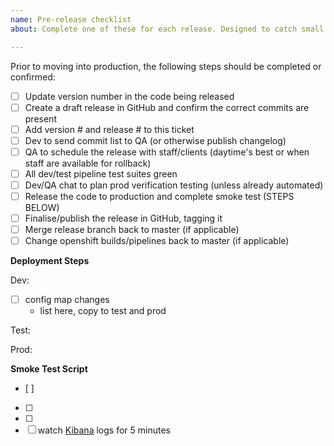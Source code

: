 ```yaml
---
name: Pre-release checklist
about: Complete one of these for each release. Designed to catch small mistakes and increase repeat-ability of our process.

---
```


Prior to moving into production, the following steps should be completed or confirmed:
- [ ] Update version number in the code being released
- [ ] Create a draft release in GitHub and confirm the correct commits are present
- [ ] Add version # and release # to this ticket
- [ ] Dev to send commit list to QA (or otherwise publish changelog)
- [ ] QA to schedule the release with staff/clients (daytime's best or when staff are available for rollback)
- [ ] All dev/test pipeline test suites green
- [ ] Dev/QA chat to plan prod verification testing (unless already automated)
- [ ] Release the code to production and complete smoke test (STEPS BELOW)
- [ ] Finalise/publish the release in GitHub, tagging it
- [ ] Merge release branch back to master (if applicable)
- [ ] Change openshift builds/pipelines back to master (if applicable)

**Deployment Steps**

Dev:
- [ ] config map changes
  - list here, copy to test and prod

Test:

Prod:

**Smoke Test Script**
- [ ] 
- [ ] 
- [ ] 
- [ ] watch [Kibana](https://kibana.pathfinder.gov.bc.ca/) logs for 5 minutes
